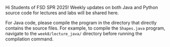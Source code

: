 Hi Students of FSD SPR 2025! Weekly updates on both Java and Python source code for lectures and labs will be shared here.

For Java code, please compile the program in the directory that directly contains the source files. For example, to compile the `Shapes.java` program, navigate to the `week8/lecture_java/` directory before running the compilation command.
